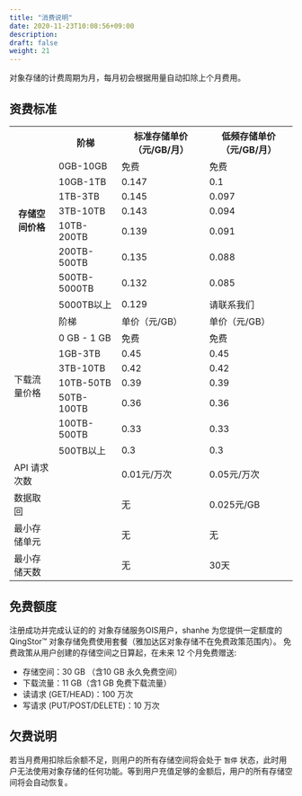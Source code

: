 ```yaml
---
title: "消费说明"
date: 2020-11-23T10:08:56+09:00
description:
draft: false
weight: 21
---
```


对象存储的计费周期为月，每月初会根据用量自动扣除上个月费用。

## 资费标准

<table>
  <tr>
    <th rowspan="9">存储空间价格</th>
    <th>阶梯</th>
    <th>标准存储单价（元/GB/月）</th>
    <th>低频存储单价（元/GB/月）</th>
  </tr>
  <tr>
    <td>0GB-10GB</td>
    <td>免费</td>
    <td>免费</td>
  </tr>
  <tr>
    <td>10GB-1TB</td>
    <td>0.147</td>
    <td>0.1</td>
  </tr>
  <tr>
    <td>1TB-3TB</td>
    <td>0.145</td>
    <td>0.097</td>
  </tr>
  <tr>
    <td>3TB-10TB</td>
    <td>0.143</td>
    <td>0.094</td>
  </tr>
  <tr>
    <td>10TB-200TB</td>
    <td>0.139</td>
    <td>0.091</td>
  </tr>
  <tr>
    <td>200TB-500TB</td>
    <td>0.135</td>
    <td>0.088</td>
  </tr>
  <tr>
    <td>500TB-5000TB</td>
    <td>0.132</td>
    <td>0.085</td>
  </tr>
  <tr>
    <td>5000TB以上</td>
    <td>0.129</td>
    <td>请联系我们</td>
  </tr>
  <tr>
    <td rowspan="8">下载流量价格</td>
    <td>阶梯</td>
    <td>单价（元/GB）</td>
    <td>单价（元/GB）</td>
  </tr>
  <tr>
    <td>0 GB - 1 GB</td>
    <td>免费</td>
    <td>免费</td>
  </tr>
  <tr>
    <td>1GB-3TB</td>
    <td>0.45</td>
    <td>0.45</td>
  </tr>
  <tr>
    <td>3TB-10TB</td>
    <td>0.42</td>
    <td>0.42</td>
  </tr>
  <tr>
    <td>10TB-50TB</td>
    <td>0.39</td>
    <td>0.39</td>
  </tr>
  <tr>
    <td>50TB-100TB</td>
    <td>0.36</td>
    <td>0.36</td>
  </tr>
  <tr>
    <td>100TB-500TB</td>
    <td>0.33</td>
    <td>0.33</td>
  </tr>
  <tr>
    <td>500TB以上</td>
    <td>0.3</td>
    <td>0.3</td>
  </tr>
  <tr>
    <td>API 请求次数</td>
    <td></td>
    <td>0.01元/万次</td>
    <td>0.05元/万次</td>
  </tr>
  <tr>
    <td>数据取回</td>
    <td></td>
    <td>无</td>
    <td>0.025元/GB</td>
  </tr>
  <tr>
    <td>最小存储单元</td>
    <td></td>
    <td>无</td>
    <td>无</td>
  </tr>
  <tr>
    <td>最小存储天数</td>
    <td></td>
    <td>无</td>
    <td>30天</td>
  </tr>
</table>


## 免费额度

注册成功并完成认证的的 对象存储服务OIS用户，shanhe 为您提供一定额度的 QingStor™ 对象存储免费使用套餐（雅加达区对象存储不在免费政策范围内）。 免费政策从用户创建的存储空间之日算起，在未来 12 个月免费赠送:

- 存储空间：30 GB （含10 GB 永久免费空间）
- 下载流量：11 GB（含1 GB 免费下载流量）
- 读请求 (GET/HEAD)：100 万次
- 写请求 (PUT/POST/DELETE)：10 万次

## 欠费说明

若当月费用扣除后余额不足，则用户的所有存储空间将会处于 `暂停` 状态，此时用户无法使用对象存储的任何功能。等到用户充值足够的金额后，用户的所有存储空间将会自动恢复。
